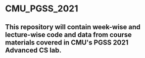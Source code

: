 # CMU_PGSS_2021

## This repository will contain week-wise and lecture-wise code and data from course materials covered in CMU's PGSS 2021 Advanced CS lab.
